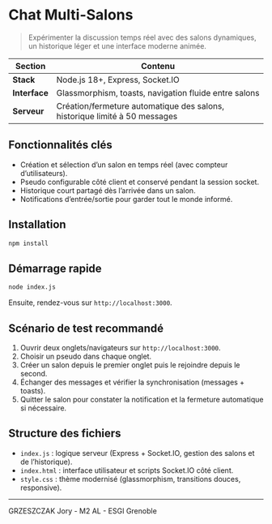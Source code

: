 # Chat Multi-Salons

> Expérimenter la discussion temps réel avec des salons dynamiques, un historique léger et une interface moderne animée.

| Section | Contenu |
| --- | --- |
| **Stack** | Node.js 18+, Express, Socket.IO |
| **Interface** | Glassmorphism, toasts, navigation fluide entre salons |
| **Serveur** | Création/fermeture automatique des salons, historique limité à 50 messages |

## Fonctionnalités clés

- Création et sélection d’un salon en temps réel (avec compteur d’utilisateurs).
- Pseudo configurable côté client et conservé pendant la session socket.
- Historique court partagé dès l’arrivée dans un salon.
- Notifications d’entrée/sortie pour garder tout le monde informé.

## Installation

```bash
npm install
```

## Démarrage rapide

```bash
node index.js
```

Ensuite, rendez-vous sur `http://localhost:3000`.

## Scénario de test recommandé

1. Ouvrir deux onglets/navigateurs sur `http://localhost:3000`.
2. Choisir un pseudo dans chaque onglet.
3. Créer un salon depuis le premier onglet puis le rejoindre depuis le second.
4. Échanger des messages et vérifier la synchronisation (messages + toasts).
5. Quitter le salon pour constater la notification et la fermeture automatique si nécessaire.

## Structure des fichiers

- `index.js` : logique serveur (Express + Socket.IO, gestion des salons et de l’historique).
- `index.html` : interface utilisateur et scripts Socket.IO côté client.
- `style.css` : thème modernisé (glassmorphism, transitions douces, responsive).

---

GRZESZCZAK Jory - M2 AL - ESGI Grenoble
